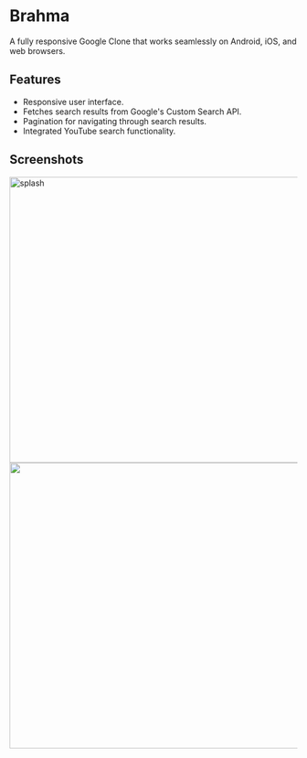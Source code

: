 # Brahma

A fully responsive Google Clone that works seamlessly on Android, iOS, and web browsers.

## Features

- Responsive user interface.
- Fetches search results from Google's Custom Search API.
- Pagination for navigating through search results.
- Integrated YouTube search functionality.

## Screenshots

<img src= "https://github.com/Aditya01237/Brahma/assets/80575917/580549dc-a807-438a-9133-18cf256ab0ee" alt="splash" width="1000" height="500"/>
<img src= "https://github.com/Aditya01237/Brahma/assets/80575917/990ec2d3-2655-4936-a4cb-e9c8e1dd1a1f" width="1000" height="500"/>
